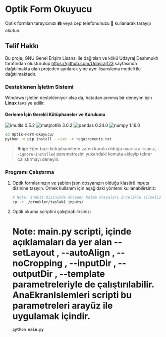 # Optik Form Okuyucu
Optik formları tarayıcınızı 🖨 veya cep telefonunuzu 🤳 kullanarak tarayıp okutun. 

## Telif Hakkı
Bu proje, GNU Genel Erişim Lisansı ile dağıtılan ve kökü Udayraj Deshmukh tarafından oluşturulup https://github.com/Udayraj123 sayfasında dağıtılmakta olan projeden ayrılarak yine aynı lisanslama modeli ile dağıtılmaktadır.

### Desteklenen İşletim Sistemi
Windows işletim destekleniyor olsa da, hatadan arınmış bir deneyim için **Linux** tavsiye edilir.

#### Derleme İçin Gerekli Kütüphaneler ve Kurulumu
![imutils 0.5.2](https://img.shields.io/badge/imutils-0.5.2-blue.svg) ![matplotlib 3.0.2](https://img.shields.io/badge/matplotlib-3.0.2-blue.svg) ![pandas 0.24.0](https://img.shields.io/badge/pandas-0.24.0-blue.svg) ![numpy 1.16.0](https://img.shields.io/badge/numpy-1.16.0-blue.svg)

```bash
cd Optik-Form-Okuyucu/
python -m pip install --user -r requirements.txt
```
> **Bilgi:** Eğer bazı kütüphanelerin zaten kurulu olduğu uyarısı alırsanız, `--ignore-installed` parametresini yukarıdaki komuta ekleyip tekrar çalıştırmayı deneyin.

### Programı Çalıştırma

1. Optik formlarınızın ve şablon json dosyanızın olduğu klasörü inputs dizinine taşıyın. Örnek kullanım için aşağıdaki yöntemi kullanabilirsiniz: 
	```bash
	# Note: inputs dizininde önceden kalma dosyaları öncelikle silmelisiniz. 
	cp -r ./ornekler/taslak1 inputs/
	```
	
2. Optik okuma scriptini çalıştırabilirsiniz: 
	# Note: main.py scripti, içinde açıklamaları da yer alan --setLayout , --autoAlign , --noCropping , --inputDir , --outputDir , --template parametreleriyle de çalıştırılabilir. AnaEkranIslemleri scripti bu parametreleri arayüz ile uygulamak içindir.
	**` python main.py `**

